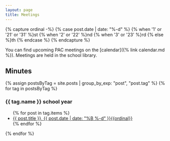 ```yaml
---
layout: page
title: Meetings
---
```

{% capture ordinal -%}
{% case post.date | date: "%-d" %}
  {% when '1' or '21' or '31' %}st
  {% when '2' or '22' %}nd
  {% when '3' or '23' %}rd
  {% else %}th
{% endcase %}
{% endcapture %}

You can find upcoming PAC meetings on the [calendar]({% link calendar.md %}). Meetings are held in the school library.

## Minutes

{% assign postsByTag = site.posts | group_by_exp: "post", "post.tag" %}
{% for tag in postsByTag %}
<h3>{{ tag.name }} school year</h3>
<ul>
  {% for post in tag.items %}
  <li><a href="{{ post.url }}">{{ post.title }}, {{ post.date | date: "%B %-d" }}{{ordinal}}</a></li>
  {% endfor %}
</ul>
{% endfor %}